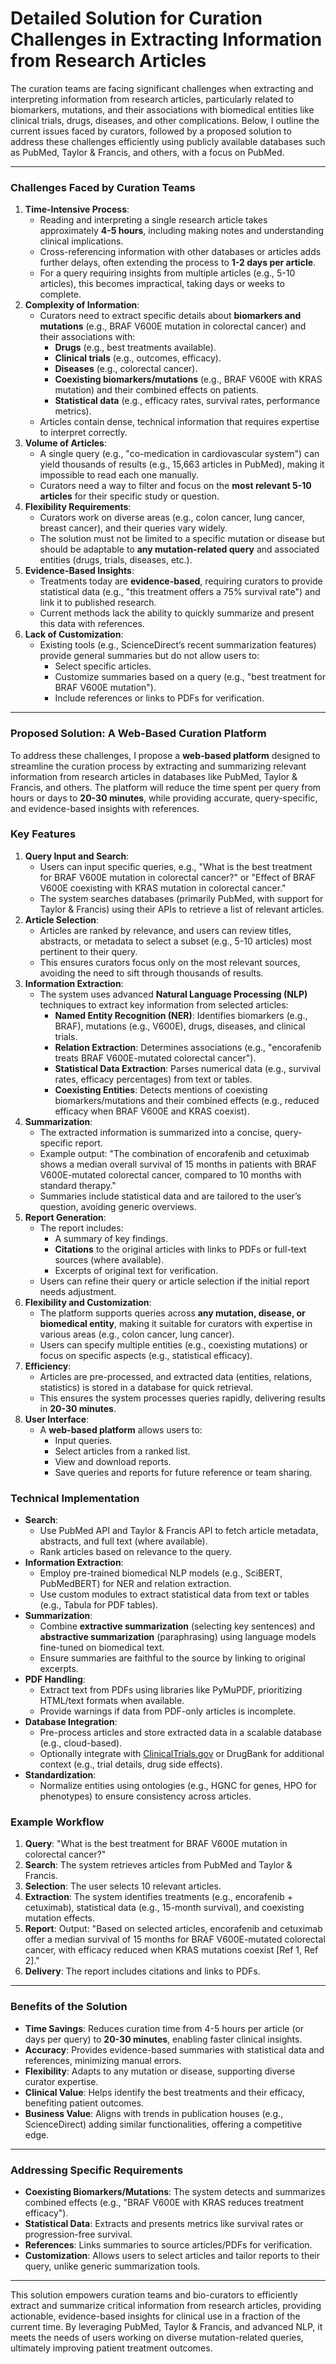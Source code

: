 # Detailed Solution for Curation Challenges in Extracting Information from Research Articles
The curation teams are facing significant challenges when extracting and interpreting information from research articles, particularly related to biomarkers, mutations, and their associations with biomedical entities like clinical trials, drugs, diseases, and other complications. Below, I outline the current issues faced by curators, followed by a proposed solution to address these challenges efficiently using publicly available databases such as PubMed, Taylor & Francis, and others, with a focus on PubMed.

---

### Challenges Faced by Curation Teams

1. **Time-Intensive Process**:
    - Reading and interpreting a single research article takes approximately **4-5 hours**, including making notes and understanding clinical implications.
    - Cross-referencing information with other databases or articles adds further delays, often extending the process to **1-2 days per article**.
    - For a query requiring insights from multiple articles (e.g., 5-10 articles), this becomes impractical, taking days or weeks to complete.
2. **Complexity of Information**:
    - Curators need to extract specific details about **biomarkers and mutations** (e.g., BRAF V600E mutation in colorectal cancer) and their associations with:
        - **Drugs** (e.g., best treatments available).
        - **Clinical trials** (e.g., outcomes, efficacy).
        - **Diseases** (e.g., colorectal cancer).
        - **Coexisting biomarkers/mutations** (e.g., BRAF V600E with KRAS mutation) and their combined effects on patients.
        - **Statistical data** (e.g., efficacy rates, survival rates, performance metrics).
    - Articles contain dense, technical information that requires expertise to interpret correctly.
3. **Volume of Articles**:
    - A single query (e.g., "co-medication in cardiovascular system") can yield thousands of results (e.g., 15,663 articles in PubMed), making it impossible to read each one manually.
    - Curators need a way to filter and focus on the **most relevant 5-10 articles** for their specific study or question.
4. **Flexibility Requirements**:
    - Curators work on diverse areas (e.g., colon cancer, lung cancer, breast cancer), and their queries vary widely.
    - The solution must not be limited to a specific mutation or disease but should be adaptable to **any mutation-related query** and associated entities (drugs, trials, diseases, etc.).
5. **Evidence-Based Insights**:
    - Treatments today are **evidence-based**, requiring curators to provide statistical data (e.g., "this treatment offers a 75% survival rate") and link it to published research.
    - Current methods lack the ability to quickly summarize and present this data with references.
6. **Lack of Customization**:
    - Existing tools (e.g., ScienceDirect’s recent summarization features) provide general summaries but do not allow users to:
        - Select specific articles.
        - Customize summaries based on a query (e.g., "best treatment for BRAF V600E mutation").
        - Include references or links to PDFs for verification.

---

### Proposed Solution: A Web-Based Curation Platform

To address these challenges, I propose a **web-based platform** designed to streamline the curation process by extracting and summarizing relevant information from research articles in databases like PubMed, Taylor & Francis, and others. The platform will reduce the time spent per query from hours or days to **20-30 minutes**, while providing accurate, query-specific, and evidence-based insights with references.

### Key Features

1. **Query Input and Search**:
    - Users can input specific queries, e.g., "What is the best treatment for BRAF V600E mutation in colorectal cancer?" or "Effect of BRAF V600E coexisting with KRAS mutation in colorectal cancer."
    - The system searches databases (primarily PubMed, with support for Taylor & Francis) using their APIs to retrieve a list of relevant articles.
2. **Article Selection**:
    - Articles are ranked by relevance, and users can review titles, abstracts, or metadata to select a subset (e.g., 5-10 articles) most pertinent to their query.
    - This ensures curators focus only on the most relevant sources, avoiding the need to sift through thousands of results.
3. **Information Extraction**:
    - The system uses advanced **Natural Language Processing (NLP)** techniques to extract key information from selected articles:
        - **Named Entity Recognition (NER)**: Identifies biomarkers (e.g., BRAF), mutations (e.g., V600E), drugs, diseases, and clinical trials.
        - **Relation Extraction**: Determines associations (e.g., "encorafenib treats BRAF V600E-mutated colorectal cancer").
        - **Statistical Data Extraction**: Parses numerical data (e.g., survival rates, efficacy percentages) from text or tables.
        - **Coexisting Entities**: Detects mentions of coexisting biomarkers/mutations and their combined effects (e.g., reduced efficacy when BRAF V600E and KRAS coexist).
4. **Summarization**:
    - The extracted information is summarized into a concise, query-specific report.
    - Example output: "The combination of encorafenib and cetuximab shows a median overall survival of 15 months in patients with BRAF V600E-mutated colorectal cancer, compared to 10 months with standard therapy."
    - Summaries include statistical data and are tailored to the user’s question, avoiding generic overviews.
5. **Report Generation**:
    - The report includes:
        - A summary of key findings.
        - **Citations** to the original articles with links to PDFs or full-text sources (where available).
        - Excerpts of original text for verification.
    - Users can refine their query or article selection if the initial report needs adjustment.
6. **Flexibility and Customization**:
    - The platform supports queries across **any mutation, disease, or biomedical entity**, making it suitable for curators with expertise in various areas (e.g., colon cancer, lung cancer).
    - Users can specify multiple entities (e.g., coexisting mutations) or focus on specific aspects (e.g., statistical efficacy).
7. **Efficiency**:
    - Articles are pre-processed, and extracted data (entities, relations, statistics) is stored in a database for quick retrieval.
    - This ensures the system processes queries rapidly, delivering results in **20-30 minutes**.
8. **User Interface**:
    - A **web-based platform** allows users to:
        - Input queries.
        - Select articles from a ranked list.
        - View and download reports.
        - Save queries and reports for future reference or team sharing.

### Technical Implementation

- **Search**:
    - Use PubMed API and Taylor & Francis API to fetch article metadata, abstracts, and full text (where available).
    - Rank articles based on relevance to the query.
- **Information Extraction**:
    - Employ pre-trained biomedical NLP models (e.g., SciBERT, PubMedBERT) for NER and relation extraction.
    - Use custom modules to extract statistical data from text or tables (e.g., Tabula for PDF tables).
- **Summarization**:
    - Combine **extractive summarization** (selecting key sentences) and **abstractive summarization** (paraphrasing) using language models fine-tuned on biomedical text.
    - Ensure summaries are faithful to the source by linking to original excerpts.
- **PDF Handling**:
    - Extract text from PDFs using libraries like PyMuPDF, prioritizing HTML/text formats when available.
    - Provide warnings if data from PDF-only articles is incomplete.
- **Database Integration**:
    - Pre-process articles and store extracted data in a scalable database (e.g., cloud-based).
    - Optionally integrate with [ClinicalTrials.gov](http://clinicaltrials.gov/) or DrugBank for additional context (e.g., trial details, drug side effects).
- **Standardization**:
    - Normalize entities using ontologies (e.g., HGNC for genes, HPO for phenotypes) to ensure consistency across articles.

### Example Workflow

1. **Query**: "What is the best treatment for BRAF V600E mutation in colorectal cancer?"
2. **Search**: The system retrieves articles from PubMed and Taylor & Francis.
3. **Selection**: The user selects 10 relevant articles.
4. **Extraction**: The system identifies treatments (e.g., encorafenib + cetuximab), statistical data (e.g., 15-month survival), and coexisting mutation effects.
5. **Report**: Output: "Based on selected articles, encorafenib and cetuximab offer a median survival of 15 months for BRAF V600E-mutated colorectal cancer, with efficacy reduced when KRAS mutations coexist [Ref 1, Ref 2]."
6. **Delivery**: The report includes citations and links to PDFs.

---

### Benefits of the Solution

- **Time Savings**: Reduces curation time from 4-5 hours per article (or days per query) to **20-30 minutes**, enabling faster clinical insights.
- **Accuracy**: Provides evidence-based summaries with statistical data and references, minimizing manual errors.
- **Flexibility**: Adapts to any mutation or disease, supporting diverse curator expertise.
- **Clinical Value**: Helps identify the best treatments and their efficacy, benefiting patient outcomes.
- **Business Value**: Aligns with trends in publication houses (e.g., ScienceDirect) adding similar functionalities, offering a competitive edge.

---

### Addressing Specific Requirements

- **Coexisting Biomarkers/Mutations**: The system detects and summarizes combined effects (e.g., "BRAF V600E with KRAS reduces treatment efficacy").
- **Statistical Data**: Extracts and presents metrics like survival rates or progression-free survival.
- **References**: Links summaries to source articles/PDFs for verification.
- **Customization**: Allows users to select articles and tailor reports to their query, unlike generic summarization tools.

---

This solution empowers curation teams and bio-curators to efficiently extract and summarize critical information from research articles, providing actionable, evidence-based insights for clinical use in a fraction of the current time. By leveraging PubMed, Taylor & Francis, and advanced NLP, it meets the needs of users working on diverse mutation-related queries, ultimately improving patient treatment outcomes.